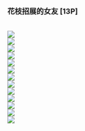 <h3>花枝招展的女友 [13P]</h3><br><div ><img src='https://23img.com/i/2023/10/13/dc0osg.jpg'><br /><img src='https://23img.com/i/2023/10/13/dc17ff.jpg'><br /><img src='https://23img.com/i/2023/10/13/dc1f4r.jpg'><br /><img src='https://23img.com/i/2023/10/13/dc1rea.jpg'><br /><img src='https://23img.com/i/2023/10/13/dc23q3.jpg'><br /><img src='https://23img.com/i/2023/10/13/dc2bhr.jpg'><br /><img src='https://23img.com/i/2023/10/13/dc2lz8.jpg'><br /><img src='https://23img.com/i/2023/10/13/dc2y0n.jpg'><br /><img src='https://23img.com/i/2023/10/13/dc36bu.jpg'><br /><img src='https://23img.com/i/2023/10/13/dc3mqr.jpg'><br /><img src='https://23img.com/i/2023/10/13/dc3y1f.jpg'><br /><img src='https://23img.com/i/2023/10/13/dc4d6k.jpg'><br /><img src='https://23img.com/i/2023/10/13/dc4f89.jpg'><br />
        </div><br>